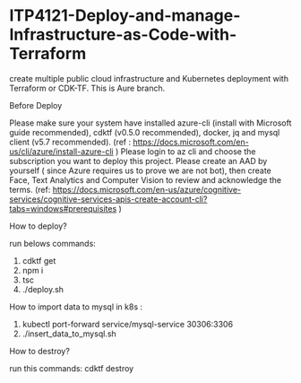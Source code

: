 # ITP4121-Deploy-and-manage-Infrastructure-as-Code-with-Terraform
 create multiple public cloud infrastructure and Kubernetes deployment with Terraform or CDK-TF.
 This is Aure branch.

Before Deploy

Please make sure your system have installed azure-cli (install with Microsoft guide recommended), cdktf (v0.5.0 recommended), docker, jq and mysql client (v5.7 recommended).
(ref : https://docs.microsoft.com/en-us/cli/azure/install-azure-cli )
Please login to az cli and choose the subscription you want to deploy this project.
Please create an AAD by yourself ( since Azure requires us to prove we are not bot),
then create Face, Text Analytics and Computer Vision to review and acknowledge the terms.
(ref: https://docs.microsoft.com/en-us/azure/cognitive-services/cognitive-services-apis-create-account-cli?tabs=windows#prerequisites )

How to deploy?

run belows commands:
1. cdktf get
2. npm i
3. tsc
4. ./deploy.sh


How to import data to mysql in k8s :

1. kubectl port-forward service/mysql-service 30306:3306
2. ./insert_data_to_mysql.sh

How to destroy?

run this commands: cdktf destroy

